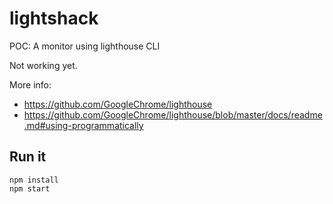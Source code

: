 # lightshack

POC: A monitor using lighthouse CLI

Not working yet.

More info:

-   https://github.com/GoogleChrome/lighthouse
-   https://github.com/GoogleChrome/lighthouse/blob/master/docs/readme.md#using-programmatically

## Run it

```
npm install
npm start
```
